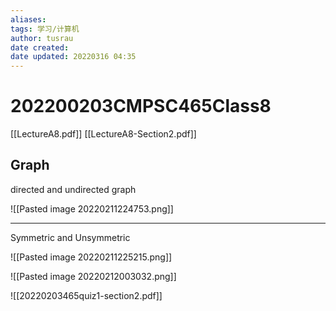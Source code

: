 ```yaml
---
aliases: 
tags: 学习/计算机
author: tusrau
date created: 
date updated: 20220316 04:35
---
```


# 202200203CMPSC465Class8

[[LectureA8.pdf]]
[[LectureA8-Section2.pdf]]

## Graph

directed and undirected graph

![[Pasted image 20220211224753.png]]

---

Symmetric and Unsymmetric

![[Pasted image 20220211225215.png]]

![[Pasted image 20220212003032.png]]

![[20220203465quiz1-section2.pdf]]
